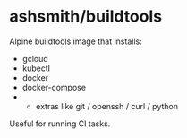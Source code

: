 # ashsmith/buildtools

Alpine buildtools image that installs:

- gcloud
- kubectl
- docker
- docker-compose
- + extras like git / openssh / curl / python


Useful for running CI tasks.
